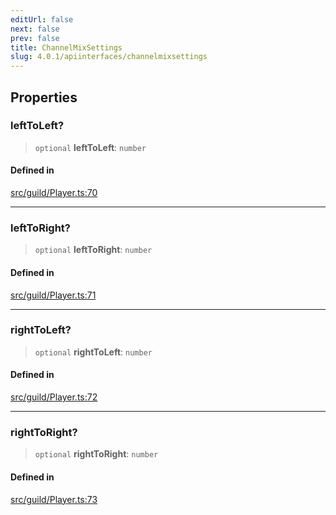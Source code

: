 ```yaml
---
editUrl: false
next: false
prev: false
title: ChannelMixSettings
slug: 4.0.1/apiinterfaces/channelmixsettings
---
```


## Properties

### leftToLeft?

> `optional` **leftToLeft**: `number`

#### Defined in

[src/guild/Player.ts:70](https://github.com/shipgirlproject/shoukaku/blob/396aa531096eda327ade0f473f9807576e9ae9df/src/guild/Player.ts#L70)

***

### leftToRight?

> `optional` **leftToRight**: `number`

#### Defined in

[src/guild/Player.ts:71](https://github.com/shipgirlproject/shoukaku/blob/396aa531096eda327ade0f473f9807576e9ae9df/src/guild/Player.ts#L71)

***

### rightToLeft?

> `optional` **rightToLeft**: `number`

#### Defined in

[src/guild/Player.ts:72](https://github.com/shipgirlproject/shoukaku/blob/396aa531096eda327ade0f473f9807576e9ae9df/src/guild/Player.ts#L72)

***

### rightToRight?

> `optional` **rightToRight**: `number`

#### Defined in

[src/guild/Player.ts:73](https://github.com/shipgirlproject/shoukaku/blob/396aa531096eda327ade0f473f9807576e9ae9df/src/guild/Player.ts#L73)
